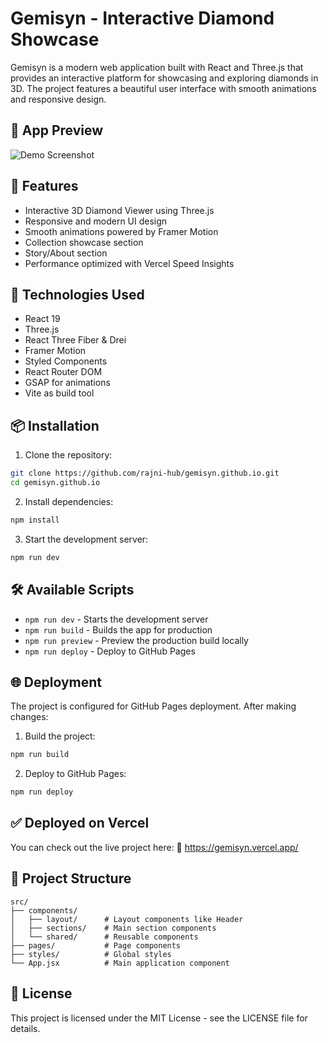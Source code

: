 # Gemisyn - Interactive Diamond Showcase

Gemisyn is a modern web application built with React and Three.js that provides an interactive platform for showcasing and exploring diamonds in 3D. The project features a beautiful user interface with smooth animations and responsive design.

## 📸 App Preview

![Demo Screenshot](https://github.com/rajni-hub/gemisyn.github.io/blob/main/assests/pic1.png?raw=true)

## 🌟 Features

- Interactive 3D Diamond Viewer using Three.js
- Responsive and modern UI design
- Smooth animations powered by Framer Motion
- Collection showcase section
- Story/About section
- Performance optimized with Vercel Speed Insights

## 🚀 Technologies Used

- React 19
- Three.js
- React Three Fiber & Drei
- Framer Motion
- Styled Components
- React Router DOM
- GSAP for animations
- Vite as build tool

## 📦 Installation

1. Clone the repository:
```bash
git clone https://github.com/rajni-hub/gemisyn.github.io.git
cd gemisyn.github.io
```

2. Install dependencies:
```bash
npm install
```

3. Start the development server:
```bash
npm run dev
```

## 🛠️ Available Scripts

- `npm run dev` - Starts the development server
- `npm run build` - Builds the app for production
- `npm run preview` - Preview the production build locally
- `npm run deploy` - Deploy to GitHub Pages

## 🌐 Deployment

The project is configured for GitHub Pages deployment. After making changes:

1. Build the project:
```bash
npm run build
```

2. Deploy to GitHub Pages:
```bash
npm run deploy
```
## ✅ Deployed on Vercel
You can check out the live project here:
🔗 https://gemisyn.vercel.app/

## 🎨 Project Structure

```
src/
├── components/
│   ├── layout/      # Layout components like Header
│   ├── sections/    # Main section components
│   └── shared/      # Reusable components
├── pages/           # Page components
├── styles/          # Global styles
└── App.jsx          # Main application component
```

## 📝 License

This project is licensed under the MIT License - see the LICENSE file for details.
